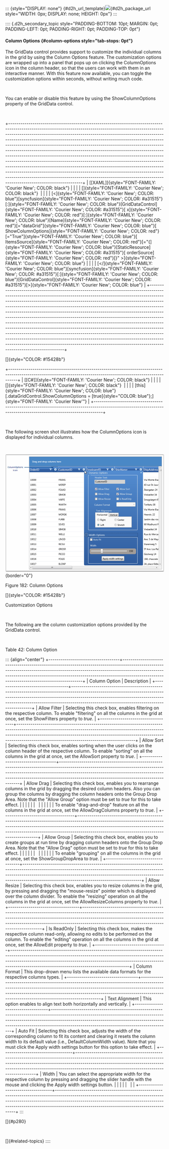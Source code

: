 ::: {style="DISPLAY: none"}
[](ms-xhelp:///?Id=d2h_url_template){#d2h_url_template}![](!package_url!){#d2h_package_url style="WIDTH: 0px; DISPLAY: none; HEIGHT: 0px"}
:::

:::: {.d2h_secondary_topic style="PADDING-BOTTOM: 10pt; MARGIN: 0pt; PADDING-LEFT: 0pt; PADDING-RIGHT: 0pt; PADDING-TOP: 0pt"}
#### Column Options {#column-options style="tab-stops: 0pt"}

The GridData control provides support to customize the individual columns in the grid by using the Column Options feature. The customization options are wrapped up into a panel that pops up on clicking the ColumnOptions icon in the column header, so that the users can work with them in an interactive manner. With this feature now available, you can toggle the customization options within seconds, without writing much code.

 

You can enable or disable this feature by using the ShowColumnOptions property of the GridData control.

 

+------------------------------------------------------------------------------------------------------------------------------------------------------------------------------------------------------------------------------------------------------------------------------------------------------------------------------------------------------------------------------------------------------------------------------------------------------------------------------------------------------------------------------------------------------------------------------------------------------------------------------------------------------------------------------------------------------------------------------------------------------------------------------------------------------------------------------------------------------------------------------------------------------------------------------+
| [\[XAML\]]{style="FONT-FAMILY: 'Courier New'; COLOR: black"}                                                                                                                                                                                                                                                                                                                                                                                                                                                                                                                                                                                                                                                                                                                                                                                                                                                                 |
|                                                                                                                                                                                                                                                                                                                                                                                                                                                                                                                                                                                                                                                                                                                                                                                                                                                                                                                              |
| []{style="FONT-FAMILY: 'Courier New'; COLOR: black"}                                                                                                                                                                                                                                                                                                                                                                                                                                                                                                                                                                                                                                                                                                                                                                                                                                                                         |
|                                                                                                                                                                                                                                                                                                                                                                                                                                                                                                                                                                                                                                                                                                                                                                                                                                                                                                                              |
| [\<]{style="FONT-FAMILY: 'Courier New'; COLOR: blue"}[syncfusion]{style="FONT-FAMILY: 'Courier New'; COLOR: #a31515"}[:]{style="FONT-FAMILY: 'Courier New'; COLOR: blue"}[GridDataControl]{style="FONT-FAMILY: 'Courier New'; COLOR: #a31515"}[ x]{style="FONT-FAMILY: 'Courier New'; COLOR: red"}[:]{style="FONT-FAMILY: 'Courier New'; COLOR: blue"}[Name]{style="FONT-FAMILY: 'Courier New'; COLOR: red"}[=\"dataGrid\"]{style="FONT-FAMILY: 'Courier New'; COLOR: blue"}[ ShowColumnOptions]{style="FONT-FAMILY: 'Courier New'; COLOR: red"}[=\"True\"]{style="FONT-FAMILY: 'Courier New'; COLOR: blue"}[ ItemsSource]{style="FONT-FAMILY: 'Courier New'; COLOR: red"}[=\"{]{style="FONT-FAMILY: 'Courier New'; COLOR: blue"}[StaticResource]{style="FONT-FAMILY: 'Courier New'; COLOR: #a31515"}[ orderSource]{style="FONT-FAMILY: 'Courier New'; COLOR: red"}[}\" \>]{style="FONT-FAMILY: 'Courier New'; COLOR: blue"} |
|                                                                                                                                                                                                                                                                                                                                                                                                                                                                                                                                                                                                                                                                                                                                                                                                                                                                                                                              |
| [\</]{style="FONT-FAMILY: 'Courier New'; COLOR: blue"}[syncfusion]{style="FONT-FAMILY: 'Courier New'; COLOR: #a31515"}[:]{style="FONT-FAMILY: 'Courier New'; COLOR: blue"}[GridDataControl]{style="FONT-FAMILY: 'Courier New'; COLOR: #a31515"}[\>]{style="FONT-FAMILY: 'Courier New'; COLOR: blue"}                                                                                                                                                                                                                                                                                                                                                                                                                                                                                                                                                                                                                         |
+------------------------------------------------------------------------------------------------------------------------------------------------------------------------------------------------------------------------------------------------------------------------------------------------------------------------------------------------------------------------------------------------------------------------------------------------------------------------------------------------------------------------------------------------------------------------------------------------------------------------------------------------------------------------------------------------------------------------------------------------------------------------------------------------------------------------------------------------------------------------------------------------------------------------------+

[]{style="COLOR: #15428b"} 

+----------------------------------------------------------------------------------------------------------------------------------------------------------------+
| [\[C#\]]{style="FONT-FAMILY: 'Courier New'; COLOR: black"}                                                                                                     |
|                                                                                                                                                                |
| []{style="FONT-FAMILY: 'Courier New'; COLOR: black"}                                                                                                           |
|                                                                                                                                                                |
| [this]{style="FONT-FAMILY: 'Courier New'; COLOR: blue"}[.dataGridControl.ShowColumnOptions = [true]{style="COLOR: blue"};]{style="FONT-FAMILY: 'Courier New'"} |
+----------------------------------------------------------------------------------------------------------------------------------------------------------------+

 

The following screen shot illustrates how the ColumnOptions icon is displayed for individual columns.

 

![](ImagesExt/image28_257.png){border="0"}

Figure 182: Column Options

[]{style="COLOR: #15428b"} 

Customization Options

 

The following are the column customization options provided by the GridData control.

 

Table 42: Column Option

::: {align="center"}
+-----------------------------------+----------------------------------------------------------------------------------------------------------------------------------------------------------------------------------------------------------------------------------------------------------------------------------------------------+
| Column Option                     | Description                                                                                                                                                                                                                                                                                        |
+-----------------------------------+----------------------------------------------------------------------------------------------------------------------------------------------------------------------------------------------------------------------------------------------------------------------------------------------------+
| Allow Filter                      | Selecting this check box, enables filtering on the respective column. To enable \"filtering\" on all the columns in the grid at once, set the ShowFilters property to *true*.                                                                                                                      |
+-----------------------------------+----------------------------------------------------------------------------------------------------------------------------------------------------------------------------------------------------------------------------------------------------------------------------------------------------+
| Allow Sort                        | Selecting this check box, enables sorting when the user clicks on the column header of the respective column. To enable \"sorting\" on all the columns in the grid at once, set the AllowSort property to *true*.                                                                                  |
+-----------------------------------+----------------------------------------------------------------------------------------------------------------------------------------------------------------------------------------------------------------------------------------------------------------------------------------------------+
| Allow Drag                        | Selecting this check box, enables you to rearrange columns in the grid by dragging the desired column headers. Also you can group the columns by dragging the column headers onto the Group Drop Area. Note that the \"Allow Group\" option must be set to *true* for this to take effect.         |
|                                   |                                                                                                                                                                                                                                                                                                    |
|                                   |                                                                                                                                                                                                                                                                                                    |
|                                   |                                                                                                                                                                                                                                                                                                    |
|                                   | To enable \"drag-and-drop\" feature on all the columns in the grid at once, set the AllowDragColumns property to *true*.                                                                                                                                                                           |
+-----------------------------------+----------------------------------------------------------------------------------------------------------------------------------------------------------------------------------------------------------------------------------------------------------------------------------------------------+
| Allow Group                       | Selecting this check box, enables you to create groups at run time by dragging column headers onto the Group Drop Area. Note that the \"Allow Drag\" option must be set to *true* for this to take effect.                                                                                         |
|                                   |                                                                                                                                                                                                                                                                                                    |
|                                   |                                                                                                                                                                                                                                                                                                    |
|                                   |                                                                                                                                                                                                                                                                                                    |
|                                   | To enable \"grouping\" on all the columns in the grid at once, set the ShowGroupDropArea to *true*.                                                                                                                                                                                                |
+-----------------------------------+----------------------------------------------------------------------------------------------------------------------------------------------------------------------------------------------------------------------------------------------------------------------------------------------------+
| Allow Resize                      | Selecting this check box, enables you to resize columns in the grid, by pressing and dragging the \"mouse-resize\" pointer which is displayed over the column divider. To enable the \"resizing\" operation on all the columns in the grid at once, set the AllowResizeColumns property to *true*. |
+-----------------------------------+----------------------------------------------------------------------------------------------------------------------------------------------------------------------------------------------------------------------------------------------------------------------------------------------------+
| Is ReadOnly                       | Selecting this check box, makes the respective column read-only, allowing no edits to be performed on the column. To enable the \"editing\" operation on all the columns in the grid at once, set the AllowEdit property to *true*.                                                                |
+-----------------------------------+----------------------------------------------------------------------------------------------------------------------------------------------------------------------------------------------------------------------------------------------------------------------------------------------------+
| Column Format                     | This drop-drown menu lists the available data formats for the respective columns types.                                                                                                                                                                                                            |
+-----------------------------------+----------------------------------------------------------------------------------------------------------------------------------------------------------------------------------------------------------------------------------------------------------------------------------------------------+
| Text Alignment                    | This option enables to align text both horizontally and vertically.                                                                                                                                                                                                                                |
+-----------------------------------+----------------------------------------------------------------------------------------------------------------------------------------------------------------------------------------------------------------------------------------------------------------------------------------------------+
| Auto Fit                          | Selecting this check box, adjusts the width of the corresponding column to fit its content and clearing it resets the column width to its default value (i.e., DefaultColumnWidth value). Note that you must click the Apply width settings button for this option to take effect.                 |
+-----------------------------------+----------------------------------------------------------------------------------------------------------------------------------------------------------------------------------------------------------------------------------------------------------------------------------------------------+
| Width                             | You can select the appropriate width for the respective column by pressing and dragging the slider handle with the mouse and clicking the Apply width settings button.                                                                                                                             |
|                                   |                                                                                                                                                                                                                                                                                                    |
|                                   |                                                                                                                                                                                                                                                                                                    |
+-----------------------------------+----------------------------------------------------------------------------------------------------------------------------------------------------------------------------------------------------------------------------------------------------------------------------------------------------+
:::

[]{#p280} 

 

[]{#related-topics}
::::
